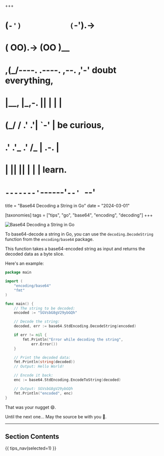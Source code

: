 +++
#   (`-')           (`-').->
#   ( OO).->        (OO )__
# ,(_/----. .----. ,--. ,'-' doubt everything,
# |__,    |\_,-.  ||  | |  |
#  (_/   /    .' .'|  `-'  | be curious,
#  .'  .'_  .'  /_ |  .-.  |
# |       ||      ||  | |  | learn.
# `-------'`------'`--' `--'

title = "Base64 Decoding a String in Go"
date = "2024-03-01"

[taxonomies]
tags = ["tips", "go", "base64", "encoding", "decoding"]
+++

![Base64 Decoding a String in Go](/images/size/w1200/2024/03/strings.png)

To base64-decode a string in Go, you can use the
`decoding.DecodeString` function from the `encoding/base64` package. 

This function takes a base64-encoded string as input and returns the decoded 
data as a byte slice.

Here's an example:

```go
package main

import (
    "encoding/base64"
    "fmt"
)

func main() {
    // The string to be decoded:
    encoded := "SGVsbG8gV29ybGQh"

    // Decode the string:
    decoded, err := base64.StdEncoding.DecodeString(encoded)

    if err != nil {
        fmt.Println("Error while decoding the string", 
            err.Error())
    }

    // Print the decoded data:
    fmt.Println(string(decoded))
    // Output: Hello World!

    // Encode it back:
    enc := base64.StdEncoding.EncodeToString(decoded)

    // Output: SGVsbG8gV29ybGQh
    fmt.Println("encoded", enc)
}
```

That was your nugget 😄.

Until the next one... May the source be with you 🦄.

--------

## Section Contents

{{ tips_nav(selected=1) }}
